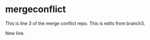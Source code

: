 # mergeconflict

This is line 3 of the merge conflict repo.  This is edits from branch3.

New line.

